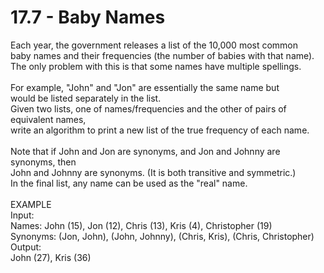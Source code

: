 # 17.7 - Baby Names

Each year, the government releases a list of the 10,000 most common\
baby names and their frequencies (the number of babies with that name).\
The only problem with this is that some names have multiple spellings.\
\
For example, "John" and "Jon" are essentially the same name but\
would be listed separately in the list.\
Given two lists, one of names/frequencies and the other of pairs of equivalent names,\
write an algorithm to print a new list of the true frequency of each name.\
\
Note that if John and Jon are synonyms, and Jon and Johnny are synonyms, then\
John and Johnny are synonyms. (It is both transitive and symmetric.)\
In the final list, any name can be used as the "real" name.\
\
EXAMPLE\
Input:\
&#x20; Names: John (15), Jon (12), Chris (13), Kris (4), Christopher (19)\
&#x20; Synonyms: (Jon, John), (John, Johnny), (Chris, Kris), (Chris, Christopher)\
Output:\
John (27), Kris (36)
